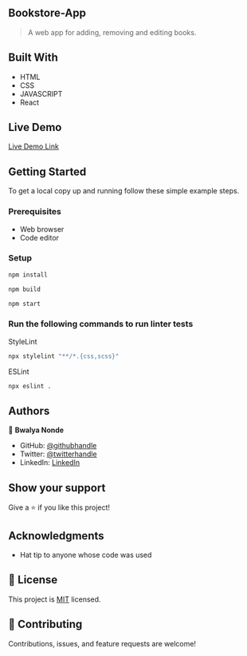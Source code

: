 ## Bookstore-App

> A web app for adding, removing and editing books.

## Built With

- HTML
- CSS
- JAVASCRIPT
- React

## Live Demo
[Live Demo Link](unavailable)

## Getting Started

To get a local copy up and running follow these simple example steps.

### Prerequisites

- Web browser
- Code editor

### Setup

```bash
npm install
```

```bash
npm build
```

```bash
npm start
```

### Run the following commands to run linter tests

StyleLint
```bash
npx stylelint "**/*.{css,scss}"
```

ESLint
```bash
npx eslint .
```

## Authors

👤 **Bwalya Nonde**

- GitHub: [@githubhandle](https://github.com/BwalyaNonde)
- Twitter: [@twitterhandle](https://twitter.com/nonde_bwalya)
- LinkedIn: [LinkedIn](https://www.linkedin.com/in/bwalya-nonde-5865601a9/)

## Show your support

Give a ⭐️ if you like this project!

## Acknowledgments

- Hat tip to anyone whose code was used

## 📝 License

This project is [MIT](https://github.com/BwalyaNonde/bookstore-app/blob/dev/LICENSE) licensed.

## 🤝 Contributing

Contributions, issues, and feature requests are welcome!
